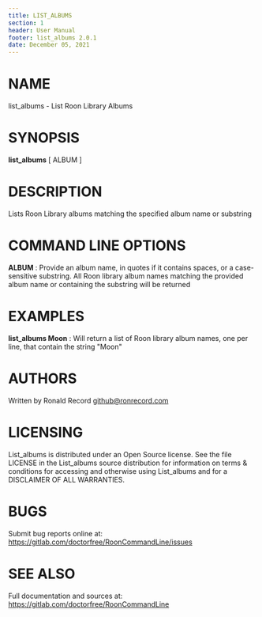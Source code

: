 ```yaml
---
title: LIST_ALBUMS
section: 1
header: User Manual
footer: list_albums 2.0.1
date: December 05, 2021
---
```

# NAME
list_albums - List Roon Library Albums

# SYNOPSIS
**list_albums** [ ALBUM ]

# DESCRIPTION
Lists Roon Library albums matching the specified album name or substring

# COMMAND LINE OPTIONS
**ALBUM**
: Provide an album name, in quotes if it contains spaces, or a case-sensitive substring. All Roon library album names matching the provided album name or containing the substring will be returned

# EXAMPLES
**list_albums Moon**
: Will return a list of Roon library album names, one per line, that contain the string "Moon"

# AUTHORS
Written by Ronald Record github@ronrecord.com

# LICENSING
List_albums is distributed under an Open Source license.
See the file LICENSE in the List_albums source distribution
for information on terms &amp; conditions for accessing and
otherwise using List_albums and for a DISCLAIMER OF ALL WARRANTIES.

# BUGS
Submit bug reports online at: https://gitlab.com/doctorfree/RoonCommandLine/issues

# SEE ALSO
Full documentation and sources at: https://gitlab.com/doctorfree/RoonCommandLine

